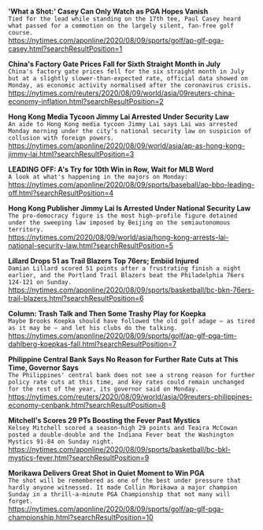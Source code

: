 **'What a Shot:' Casey Can Only Watch as PGA Hopes Vanish**\
`Tied for the lead while standing on the 17th tee, Paul Casey heard what passed for a commotion on the largely silent, fan-free golf course. `\
https://nytimes.com/aponline/2020/08/09/sports/golf/ap-glf-pga-casey.html?searchResultPosition=1

**China's Factory Gate Prices Fall for Sixth Straight Month in July**\
`China's factory gate prices fell for the six straight month in July but at a slightly slower-than-expected rate, official data showed on Monday, as economic activity normalised after the coronavirus crisis.`\
https://nytimes.com/reuters/2020/08/09/world/asia/09reuters-china-economy-inflation.html?searchResultPosition=2

**Hong Kong Media Tycoon Jimmy Lai Arrested Under Security Law**\
`An aide to Hong Kong media tycoon Jimmy Lai says Lai was arrested Monday morning under the city’s national security law on suspicion of collusion with foreign powers.`\
https://nytimes.com/aponline/2020/08/09/world/asia/ap-as-hong-kong-jimmy-lai.html?searchResultPosition=3

**LEADING OFF: A's Try for 10th Win in Row, Wait for MLB Word**\
`A look at what's happening in the majors on Monday:`\
https://nytimes.com/aponline/2020/08/09/sports/baseball/ap-bbo-leading-off.html?searchResultPosition=4

**Hong Kong Publisher Jimmy Lai Is Arrested Under National Security Law**\
`The pro-democracy figure is the most high-profile figure detained under the sweeping law imposed by Beijing on the semiautonomous territory.`\
https://nytimes.com/2020/08/09/world/asia/hong-kong-arrests-lai-national-security-law.html?searchResultPosition=5

**Lillard Drops 51 as Trail Blazers Top 76ers; Embiid Injured**\
`Damian Lillard scored 51 points after a frustrating finish a night earlier, and the Portland Trail Blazers beat the Philadelphia 76ers 124-121 on Sunday.`\
https://nytimes.com/aponline/2020/08/09/sports/basketball/bc-bkn-76ers-trail-blazers.html?searchResultPosition=6

**Column: Trash Talk and Then Some Trashy Play for Koepka**\
`Maybe Brooks Koepka should have followed the old golf adage — as tired as it may be — and let his clubs do the talking.`\
https://nytimes.com/aponline/2020/08/09/sports/golf/ap-glf-pga-tim-dahlberg-koepkas-fall.html?searchResultPosition=7

**Philippine Central Bank Says No Reason for Further Rate Cuts at This Time, Governor Says**\
`The Philippines' central bank does not see a strong reason for further policy rate cuts at this time, and key rates could remain unchanged for the rest of the year, its governor said on Monday.`\
https://nytimes.com/reuters/2020/08/09/world/asia/09reuters-philippines-economy-cenbank.html?searchResultPosition=8

**Mitchell's Scores 29 PTs Boosting the Fever Past Mystics**\
`Kelsey Mitchell scored a season-high 29 points and Teaira McCowan posted a double-double and the Indiana Fever beat the Washington Mystics 91-84 on Sunday night.`\
https://nytimes.com/aponline/2020/08/09/sports/basketball/bc-bkl-mystics-fever.html?searchResultPosition=9

**Morikawa Delivers Great Shot in Quiet Moment to Win PGA**\
`The shot will be remembered as one of the best under pressure that hardly anyone witnessed. It made Collin Morikawa a major champion Sunday in a thrill-a-minute PGA Championship that not many will forget.`\
https://nytimes.com/aponline/2020/08/09/sports/golf/ap-glf-pga-championship.html?searchResultPosition=10

